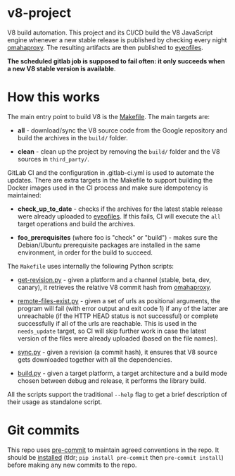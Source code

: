 v8-project
==========

V8 build automation. This project and its CI/CD build the V8 JavaScript engine
whenever a new stable release is published by checking every night
[omahaproxy][1]. The resulting artifacts are then published to [eyeofiles][2].

**The scheduled gitlab job is supposed to fail often: it only succeeds when
a new V8 stable version is available**.


How this works
==============

The main entry point to build V8 is the [Makefile](./Makefile). The main
targets are:

* **all** - download/sync the V8 source code from the Google repository and
   build the archives in the `build/` folder.

* **clean** - clean up the project by removing the `build/` folder and the V8
   sources in `third_party/`.

GitLab CI and the configuration in .gitlab-ci.yml is used to automate the
updates.  There are extra targets in the Makefile to support building the
Docker images used in the CI process and make sure idempotency is
maintained:

* **check_up_to_date** - checks if the archives for the latest stable release
   were already uploaded to [eyeofiles][2].  If this fails, CI will execute
   the `all` target operations and build the archives.

* **foo_prerequisites** (where foo is "check" or "build") - makes sure the
   Debian/Ubuntu prerequisite packages are installed in the same
   environment, in order for the build to succeed.

The `Makefile` uses internally the following Python scripts:

* [get-revision.py](./get-revision.py) - given a platform and a channel (stable,
  beta, dev, canary), it retrieves the relative V8 commit hash from
  [omahaproxy][1].

* [remote-files-exist.py](./remote-files-exist.py) - given a set of urls as
  positional arguments, the program will fail (with error output and exit
  code 1) if any of the latter are unreachable (if the HTTP HEAD status is
  not successful) or complete successfully if all of the urls are reachable.
  This is used in the `needs_update` target, so CI will skip further work in
  case the latest version of the files were already uploaded (based on the
  file names).

* [sync.py](./sync.py) - given a revision (a commit hash), it ensures that V8
  source gets downloaded together with all the dependencies.

* [build.py](./build.py) - given a target platform, a target architecture and
  a build mode chosen between debug and release, it performs the library build.

All the scripts support the traditional `--help` flag to get a brief
description of their usage as standalone script.


Git commits
===========

This repo uses [pre-commit][3] to maintain agreed conventions in the repo. It
should be [installed][4] (tldr; `pip install pre-commit` then
`pre-commit install`) before making any new commits to the repo.


[1]: https://omahaproxy.appspot.com/
[2]: https://v8.eyeofiles.com/
[3]: https://pre-commit.com
[4]: https://pre-commit.com/#installation
